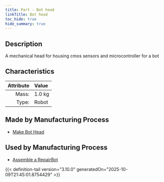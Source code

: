 ```yaml
---
title: Part - Bot head
linkTitle: Bot head
toc_hide: true
hide_summary: true
---
```

<!-- This is generated by the MarsSim HelpGenertor, do not edit. -->

## Description
A mechanical head for housing cmos sensors and &#10;&#9;&#9; microcontroller for a bot&#10;&#9;&#9;

## Characteristics

| Attribute      | Value |
|--------:|:------|
|Mass:|1.0 kg|
|Type:|Robot|

## Made by Manufacturing Process

- [Make Bot Head](/docs/definitions/process/make-bot-head)

## Used by Manufacturing Process

- [Assemble a RepairBot](/docs/definitions/process/assemble-a-repairbot)



{{< definition-tail version="3.10.0" generatedOn="2025-10-09T21:45:01.8754429" >}}




